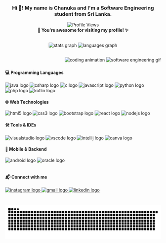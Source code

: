 <h3 align="center">Hi 👋! My name is Chanuka and I'm a Software Engineering student from Sri Lanka.</h3>

<p align="center">
  <img src="https://komarev.com/ghpvc/?username=itschanuka&style=flat-square&label=Visitors&color=87CEEB" alt="Profile Views" />
  <br/>
  <b>💙 You're awesome for visiting my profile! ✨</b>
</p>

<br clear="both">

<div align="center">
  <img src="https://github-readme-stats.vercel.app/api?username=itschanuka&hide_title=false&hide_rank=false&show_icons=true&include_all_commits=true&count_private=true&disable_animations=false&theme=dracula&locale=en&hide_border=false" height="150" alt="stats graph"  />
  <img src="https://github-readme-stats.vercel.app/api/top-langs?username=itschanuka&locale=en&hide_title=false&layout=compact&card_width=320&langs_count=5&theme=dracula&hide_border=false" height="150" alt="languages graph"  />
</div>

##


<div style="text-align: right;">
  <img src="https://media.giphy.com/media/qgQUggAC3Pfv687qPC/giphy.gif" alt="coding animation" style="height: 200px;"/>
  <img src="https://media.giphy.com/media/ZVik7pBtu9dNS/giphy.gif" alt="software engineering gif" style="height: 200px;"/>
</div>

###

<div align="left">
  <h4>💻 Programming Languages</h4>
  <img src="https://cdn.jsdelivr.net/gh/devicons/devicon/icons/java/java-original.svg" height="30" alt="java logo" />
  <img src="https://cdn.jsdelivr.net/gh/devicons/devicon/icons/csharp/csharp-original.svg" height="30" alt="csharp logo" />
  <img src="https://cdn.jsdelivr.net/gh/devicons/devicon/icons/c/c-original.svg" height="30" alt="c logo" />
  <img src="https://cdn.jsdelivr.net/gh/devicons/devicon/icons/javascript/javascript-original.svg" height="30" alt="javascript logo" />
  <img src="https://cdn.jsdelivr.net/gh/devicons/devicon/icons/python/python-original.svg" height="30" alt="python logo" />
  <img src="https://cdn.jsdelivr.net/gh/devicons/devicon/icons/php/php-original.svg" height="30" alt="php logo" />
  <img src="https://cdn.jsdelivr.net/gh/devicons/devicon/icons/kotlin/kotlin-original.svg" height="30" alt="kotlin logo" />
</div>

<div align="left">
  <h4>🌐 Web Technologies</h4>
  <img src="https://cdn.jsdelivr.net/gh/devicons/devicon/icons/html5/html5-original.svg" height="30" alt="html5 logo" />
  <img src="https://cdn.jsdelivr.net/gh/devicons/devicon/icons/css3/css3-original.svg" height="30" alt="css3 logo" />
  <img src="https://cdn.jsdelivr.net/gh/devicons/devicon/icons/bootstrap/bootstrap-original.svg" height="30" alt="bootstrap logo" />
  <img src="https://cdn.jsdelivr.net/gh/devicons/devicon/icons/react/react-original.svg" height="30" alt="react logo" />
  <img src="https://cdn.jsdelivr.net/gh/devicons/devicon/icons/nodejs/nodejs-original.svg" height="30" alt="nodejs logo" />
</div>

<div align="left">
  <h4>🛠️ Tools & IDEs</h4>
  <img src="https://cdn.jsdelivr.net/gh/devicons/devicon/icons/visualstudio/visualstudio-plain.svg" height="30" alt="visualstudio logo" />
  <img src="https://cdn.jsdelivr.net/gh/devicons/devicon/icons/vscode/vscode-original.svg" height="30" alt="vscode logo" />
  <img src="https://cdn.jsdelivr.net/gh/devicons/devicon/icons/intellij/intellij-original.svg" height="30" alt="intellij logo" />
  <img src="https://cdn.jsdelivr.net/gh/devicons/devicon/icons/canva/canva-original.svg" height="30" alt="canva logo" />
</div>

<div align="left">
  <h4>📱 Mobile & Backend</h4>
  <img src="https://cdn.jsdelivr.net/gh/devicons/devicon/icons/android/android-original.svg" height="30" alt="android logo" />
  <img src="https://cdn.jsdelivr.net/gh/devicons/devicon/icons/oracle/oracle-original.svg" height="30" alt="oracle logo" />
</div>

<br clear="both">

<div align="left">
  <h4>📬 Connect with me</h4>
  <a href="https://www.instagram.com/itschanuka/" target="_blank">
    <img src="https://img.shields.io/static/v1?message=Instagram&logo=instagram&label=&color=E4405F&logoColor=white&labelColor=&style=for-the-badge" height="35" alt="instagram logo"  />
  </a>
  <a href="mailto:itschanuka@gmail.com" target="_blank">
    <img src="https://img.shields.io/static/v1?message=Gmail&logo=gmail&label=&color=D14836&logoColor=white&labelColor=&style=for-the-badge" height="35" alt="gmail logo"  />
  </a>
  <a href="https://www.linkedin.com/in/chanuka-keerthisingha" target="_blank">
    <img src="https://img.shields.io/static/v1?message=LinkedIn&logo=linkedin&label=&color=0077B5&logoColor=white&labelColor=&style=for-the-badge" height="35" alt="linkedin logo"  />
  </a>
</div>

###

<br clear="both">

<img src="https://raw.githubusercontent.com/itschanuka/itschanuka/output/snake.svg" alt="Snake animation" />

###
